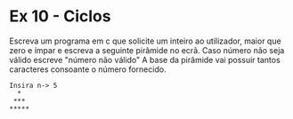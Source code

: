 # Ex 10 - Ciclos
Escreva um programa em c que solicite um inteiro ao utilizador, maior que zero e ímpar e escreva a seguinte pirâmide no ecrã. Caso número não seja válido escreve "número não válido"
A base da pirâmide vai possuir tantos caracteres consoante o número fornecido.

```shell
Insira n-> 5
  *
 ***
*****
```
